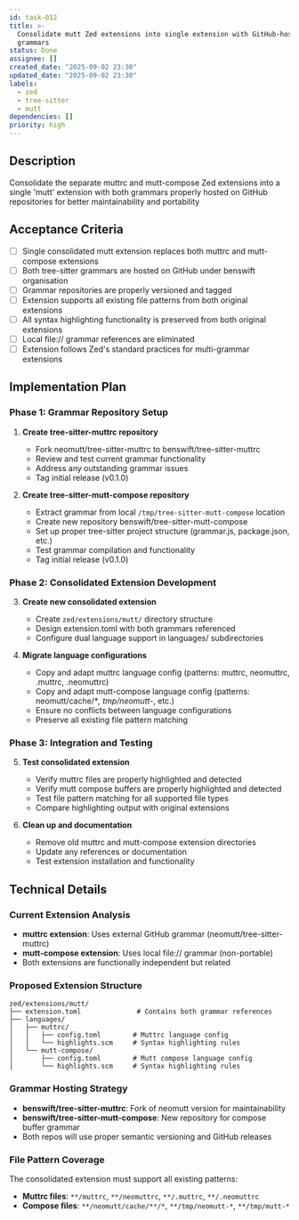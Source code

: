 ```yaml
---
id: task-012
title: >-
  Consolidate mutt Zed extensions into single extension with GitHub-hosted
  grammars
status: Done
assignee: []
created_date: "2025-09-02 23:30"
updated_date: "2025-09-02 23:30"
labels:
  - zed
  - tree-sitter
  - mutt
dependencies: []
priority: high
---
```


## Description

Consolidate the separate muttrc and mutt-compose Zed extensions into a single
'mutt' extension with both grammars properly hosted on GitHub repositories for
better maintainability and portability

## Acceptance Criteria

<!-- AC:BEGIN -->

- [ ] Single consolidated mutt extension replaces both muttrc and mutt-compose
      extensions
- [ ] Both tree-sitter grammars are hosted on GitHub under benswift organisation
- [ ] Grammar repositories are properly versioned and tagged
- [ ] Extension supports all existing file patterns from both original
      extensions
- [ ] All syntax highlighting functionality is preserved from both original
      extensions
- [ ] Local file:// grammar references are eliminated
- [ ] Extension follows Zed's standard practices for multi-grammar extensions
<!-- AC:END -->

## Implementation Plan

### Phase 1: Grammar Repository Setup

1. **Create tree-sitter-muttrc repository**

   - Fork neomutt/tree-sitter-muttrc to benswift/tree-sitter-muttrc
   - Review and test current grammar functionality
   - Address any outstanding grammar issues
   - Tag initial release (v0.1.0)

2. **Create tree-sitter-mutt-compose repository**
   - Extract grammar from local `/tmp/tree-sitter-mutt-compose` location
   - Create new repository benswift/tree-sitter-mutt-compose
   - Set up proper tree-sitter project structure (grammar.js, package.json,
     etc.)
   - Test grammar compilation and functionality
   - Tag initial release (v0.1.0)

### Phase 2: Consolidated Extension Development

3. **Create new consolidated extension**

   - Create `zed/extensions/mutt/` directory structure
   - Design extension.toml with both grammars referenced
   - Configure dual language support in languages/ subdirectories

4. **Migrate language configurations**
   - Copy and adapt muttrc language config (patterns: muttrc, neomuttrc,
     .muttrc, .neomuttrc)
   - Copy and adapt mutt-compose language config (patterns: neomutt/cache/\*_,
     tmp/neomutt-_, etc.)
   - Ensure no conflicts between language configurations
   - Preserve all existing file pattern matching

### Phase 3: Integration and Testing

5. **Test consolidated extension**

   - Verify muttrc files are properly highlighted and detected
   - Verify mutt compose buffers are properly highlighted and detected
   - Test file pattern matching for all supported file types
   - Compare highlighting output with original extensions

6. **Clean up and documentation**
   - Remove old muttrc and mutt-compose extension directories
   - Update any references or documentation
   - Test extension installation and functionality

## Technical Details

### Current Extension Analysis

- **muttrc extension**: Uses external GitHub grammar
  (neomutt/tree-sitter-muttrc)
- **mutt-compose extension**: Uses local file:// grammar (non-portable)
- Both extensions are functionally independent but related

### Proposed Extension Structure

```
zed/extensions/mutt/
├── extension.toml              # Contains both grammar references
├── languages/
│   ├── muttrc/
│   │   ├── config.toml        # Muttrc language config
│   │   └── highlights.scm     # Syntax highlighting rules
│   └── mutt-compose/
│       ├── config.toml        # Mutt compose language config
│       └── highlights.scm     # Syntax highlighting rules
```

### Grammar Hosting Strategy

- **benswift/tree-sitter-muttrc**: Fork of neomutt version for maintainability
- **benswift/tree-sitter-mutt-compose**: New repository for compose buffer
  grammar
- Both repos will use proper semantic versioning and GitHub releases

### File Pattern Coverage

The consolidated extension must support all existing patterns:

- **Muttrc files**: `**/muttrc`, `**/neomuttrc`, `**/.muttrc`, `**/.neomuttrc`
- **Compose files**: `**/neomutt/cache/**/*`, `**/tmp/neomutt-*`,
  `**/tmp/mutt-*`
